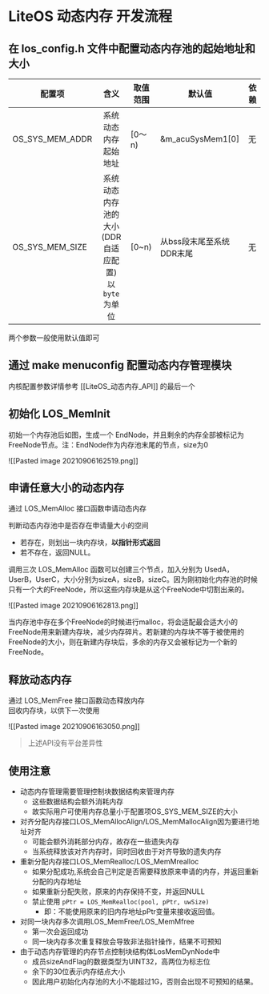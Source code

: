 # LiteOS 动态内存 开发流程
## 在 los_config.h 文件中配置动态内存池的起始地址和大小
| 配置项          |                             含义                              | 取值范围 | 默认值                   | 依赖 |
| --------------- |:-------------------------------------------------------------:| -------- | ------------------------ | ---- |
| OS_SYS_MEM_ADDR |                     系统动态内存起始地址                      | \[0～n)  | &m_acuSysMem1\[0]        | 无   |
| OS_SYS_MEM_SIZE | 系统动态内存池的大小</br>(DDR自适应配置)</br>以 `byte` 为单位 | \[0~n)   | 从bss段末尾至系统DDR末尾 | 无   |

两个参数一般使用默认值即可  

## 通过 make menuconfig 配置动态内存管理模块
内核配置参数详情参考 [[LiteOS_动态内存_API]] 的最后一个  


## 初始化 LOS_MemInit
初始一个内存池后如图，生成一个 EndNode，并且剩余的内存全部被标记为FreeNode节点。注：EndNode作为内存池末尾的节点，size为0  

![[Pasted image 20210906162519.png]]

## 申请任意大小的动态内存
通过 LOS_MemAlloc 接口函数申请动态内存  

判断动态内存池中是否存在申请量大小的空间
+ 若存在，则划出一块内存块，**以指针形式返回**
+ 若不存在，返回NULL。

调用三次 LOS_MemAlloc 函数可以创建三个节点，加入分别为 UsedA，UserB，UserC，大小分别为sizeA，sizeB，sizeC。因为刚初始化内存池的时候只有一个大的FreeNode，所以这些内存块是从这个FreeNode中切割出来的。

![[Pasted image 20210906162813.png]]

当内存池中存在多个FreeNode的时候进行malloc，将会适配最合适大小的FreeNode用来新建内存块，减少内存碎片。若新建的内存块不等于被使用的FreeNode的大小，则在新建内存块后，多余的内存又会被标记为一个新的FreeNode。

## 释放动态内存 
通过 LOS_MemFree 接口函数动态释放内存  
回收内存块，以供下一次使用

![[Pasted image 20210906163050.png]]


> 上述API没有平台差异性


## 使用注意  
+ 动态内存管理需要管理控制块数据结构来管理内存
	+ 这些数据结构会额外消耗内存
	+ 故实际用户可使用内存总量小于配置项OS_SYS_MEM_SIZE的大小
+ 对齐分配内存接口LOS_MemAllocAlign/LOS_MemMallocAlign因为要进行地址对齐
	+ 可能会额外消耗部分内存，故存在一些遗失内存
	+ 当系统释放该对齐内存时，同时回收由于对齐导致的遗失内存 
+ 重新分配内存接口LOS_MemRealloc/LOS_MemMrealloc
	+ 如果分配成功,系统会自己判定是否需要释放原来申请的内存，并返回重新分配的内存地址
	+ 如果重新分配失败，原来的内存保持不变，并返回NULL
	+ 禁止使用 `pPtr = LOS_MemRealloc(pool, pPtr, uwSize)`
		+ 即：不能使用原来的旧内存地址pPtr变量来接收返回值。
+ 对同一块内存多次调用LOS_MemFree/LOS_MemMfree
	+ 第一次会返回成功
	+ 同一块内存多次重复释放会导致非法指针操作，结果不可预知
+ 由于动态内存管理的内存节点控制块结构体LosMemDynNode中
	+ 成员sizeAndFlag的数据类型为UINT32，高两位为标志位
	+ 余下的30位表示内存结点大小
	+ 因此用户初始化内存池的大小不能超过1G，否则会出现不可预知的结果。

